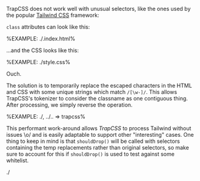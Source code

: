 TrapCSS does not work well with unusual selectors, like the ones used by the popular [Tailwind CSS](https://github.com/tailwindcss/tailwindcss) framework:

`class` attributes can look like this:

%EXAMPLE: ./.index.html%

...and the CSS looks like this:

%EXAMPLE: ./style.css%

Ouch.

The solution is to temporarily replace the escaped characters in the HTML and CSS with some unique strings which match `/[\w-]/`. This allows TrapCSS's tokenizer to consider the classname as one contiguous thing. After processing, we simply reverse the operation.

%EXAMPLE: ./, ../.. => trapcss%

This performant work-around allows _TrapCSS_ to process Tailwind without issues \o/ and is easily adaptable to support other "interesting" cases. One thing to keep in mind is that `shouldDrop()` will be called with selectors containing the temp replacements rather than original selectors, so make sure to account for this if `shouldDrop()` is used to test against some whitelist.

<fork lang="css">./</fork>
<!-- %FORK example% -->